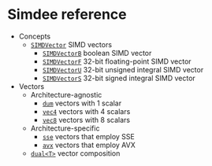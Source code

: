 # Simdee reference

* Concepts
  * [`SIMDVector`](SIMDVector.md) SIMD vectors
    * [`SIMDVectorB`](SIMDVectorB.md) boolean SIMD vector
    * [`SIMDVectorF`](SIMDVectorF.md) 32-bit floating-point SIMD vector
    * [`SIMDVectorU`](SIMDVectorU.md) 32-bit unsigned integral SIMD vector
    * [`SIMDVectorS`](SIMDVectorS.md) 32-bit signed integral SIMD vector
* Vectors
  * Architecture-agnostic
    * [`dum`](dum.md) vectors with 1 scalar
    * [`vec4`](vec4.md) vectors with 4 scalars
    * [`vec8`](vec8.md) vectors with 8 scalars
  * Architecture-specific
    * [`sse`](sse.md) vectors that employ SSE
    * [`avx`](avx.md) vectors that employ AVX
  * [`dual<T>`](dual.md) vector composition
